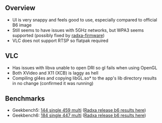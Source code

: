 ## Overview
- UI is very snappy and feels good to use, especially compared to official B6 image
- Still seems to have issues with 5GHz networks, but WPA3 seems supported (possibly fixed by [radxa-firmware](https://github.com/radxa-pkg/radxa-firmware))
- VLC does not support RTSP so flatpak required

## VLC
- Has issues with libva unable to open DRI so gl fails when using OpenGL
- Both XVideo and X11 (XCB) is laggy as hell
- Compiling gl4es and copying libGL.so* to the app's lib directory results in no change (confirmed it was running)

## Benchmarks
- Geekbench5: [144 single 459 multi](https://browser.geekbench.com/v5/cpu/22364872) ([Radxa release b6 results here](https://browser.geekbench.com/v5/cpu/22362662))
- Geekbench6: [184 single 447 multi](https://browser.geekbench.com/v6/cpu/5550272) ([Radxa release b6 results here](https://browser.geekbench.com/v6/cpu/5537554))
